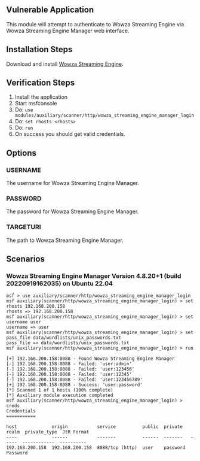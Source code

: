 ## Vulnerable Application

This module will attempt to authenticate to Wowza Streaming Engine
via Wowza Streaming Engine Manager web interface.


## Installation Steps

Download and install [Wowza Streaming Engine](https://portal.wowza.com/account/downloads).


## Verification Steps

1. Install the application
1. Start msfconsole
1. Do: `use modules/auxiliary/scanner/http/wowza_streaming_engine_manager_login`
1. Do: `set rhosts <rhosts>`
1. Do: `run`
1. On success you should get valid credentials.

## Options

### USERNAME

The username for Wowza Streaming Engine Manager.

### PASSWORD

The password for Wowza Streaming Engine Manager.

### TARGETURI

The path to Wowza Streaming Engine Manager.


## Scenarios


### Wowza Streaming Engine Manager Version 4.8.20+1 (build 20220919162035) on Ubuntu 22.04

```
msf > use auxiliary/scanner/http/wowza_streaming_engine_manager_login 
msf auxiliary(scanner/http/wowza_streaming_engine_manager_login) > set rhosts 192.168.200.158
rhosts => 192.168.200.158
msf auxiliary(scanner/http/wowza_streaming_engine_manager_login) > set username user
username => user
msf auxiliary(scanner/http/wowza_streaming_engine_manager_login) > set pass_file data/wordlists/unix_passwords.txt
pass_file => data/wordlists/unix_passwords.txt
msf auxiliary(scanner/http/wowza_streaming_engine_manager_login) > run

[+] 192.168.200.158:8088 - Found Wowza Streaming Engine Manager
[-] 192.168.200.158:8088 - Failed: 'user:admin'
[-] 192.168.200.158:8088 - Failed: 'user:123456'
[-] 192.168.200.158:8088 - Failed: 'user:12345'
[-] 192.168.200.158:8088 - Failed: 'user:123456789'
[+] 192.168.200.158:8088 - Success: 'user:password'
[*] Scanned 1 of 1 hosts (100% complete)
[*] Auxiliary module execution completed
msf auxiliary(scanner/http/wowza_streaming_engine_manager_login) > creds
Credentials
===========

host             origin           service          public  private   realm  private_type  JtR Format
----             ------           -------          ------  -------   -----  ------------  ----------
192.168.200.158  192.168.200.158  8088/tcp (http)  user    password         Password      
```
